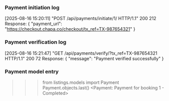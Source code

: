 ### Payment initiation log

[2025-08-16 15:20:11] "POST /api/payments/initiate/1/ HTTP/1.1" 200 212
Response:
{
  "payment_url": "https://checkout.chapa.co/checkout/tx_ref=TX-987654321"
}


### Payment verification log

[2025-08-16 15:21:47] "GET /api/payments/verify/?tx_ref=TX-987654321 HTTP/1.1" 200 72
Response:
{
  "message": "Payment verified successfully"
}

### Payment model entry
>>> from listings.models import Payment
>>> Payment.objects.last()
<Payment: Payment for booking 1 - Completed>
